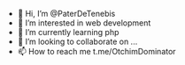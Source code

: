 - 👋 Hi, I’m @PaterDeTenebis
- 👀 I’m interested in web development
- 🌱 I’m currently learning php
- 💞️ I’m looking to collaborate on ...
- 📫 How to reach me t.me/OtchimDominator

<!---
PaterDeTenebis/PaterDeTenebis is a ✨ special ✨ repository because its `README.md` (this file) appears on your GitHub profile.
You can click the Preview link to take a look at your changes.
--->
